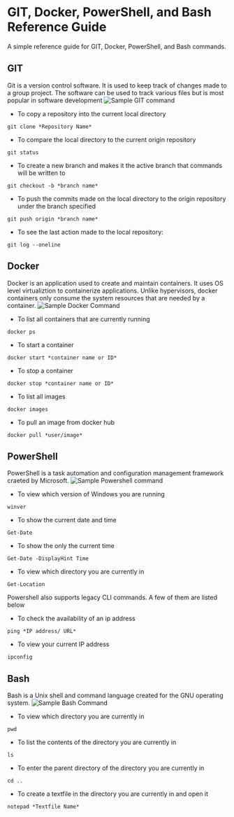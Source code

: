 # GIT, Docker, PowerShell, and Bash Reference Guide
 A simple reference guide for GIT, Docker, PowerShell, and Bash commands.

## GIT
Git is a version control software. It is used to keep track of changes made to a group project. The software can be used to track various files but is most popular in software development
![Sample GIT command](http://techgenix.com/tgwordpress/wp-content/uploads/2019/03/1067-02-05.png?ezimgfmt=rs:848x267/rscb1)
- To copy a repository into the current local directory
```
git clone *Repository Name*
```
- To compare the local directory to the current origin repository
```
git status 
```
- To create a new branch and makes it the active branch that commands will be written to
```
git checkout -b *branch name*
```
- To push the commits made on the local directory to the origin repository under the branch specified
```
git push origin *branch name* 
```
- To see the last action made to the local repository:
```
git log --oneline
```

## Docker
Docker is an application used to create and maintain containers. It uses OS level virtualiztion to containerize applications. Unlike hypervisors, docker containers only consume the system resources that are needed by a container.
![Sample Docker Command](https://stefanscherer.github.io/content/images/2015/08/docker-version-png-shadow.png)
- To list all containers that are currently running
```
docker ps
```

- To start a container
```
docker start *container name or ID*
```

- To stop a container
```
docker stop *container name or ID*
```
- To list all images
```
docker images
```
- To pull an image from docker hub
```
docker pull *user/image*
```

## PowerShell
PowerShell is a task automation and configuration management framework craeted by Microsoft.
![Sample Powershell command](https://www.faqforge.com/wp-content/uploads/2017/08/Untitled.png)
- To view which version of Windows you are running
```
winver
```
- To show the current date and time
```
Get-Date
```
- To show the only the current time
```
Get-Date -DisplayHint Time
```
- To view which directory you are currently in 
```
Get-Location
```
Powershell also supports legacy CLI commands. A few of them are listed below
- To check the availability of an ip address
```
ping *IP address/ URL*
```
- To view your current IP address
```
ipconfig
```

## Bash
Bash is a Unix shell and command language created for the GNU operating system.
![Sample Bash Command](https://www.varonis.com/blog/wp-content/uploads/2016/09/powershell-ls.png)
- To view which directory you are currently in 
```
pwd
```

- To list the contents of the directory you are currently in
```
ls
```

- To enter the parent directory of the directory you are currently in
```
cd ..
```
- To create a textfile in the directory you are currently in and open it
```
notepad *Textfile Name*
```




